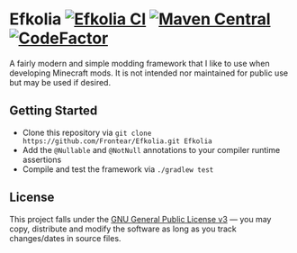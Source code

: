# Efkolia [![Efkolia CI](https://github.com/Frontear/Efkolia/workflows/Efkolia%20CI/badge.svg)](https://github.com/Frontear/Efkolia/actions?query=workflow%3A%22Efkolia+CI%22) [![Maven Central](https://img.shields.io/maven-central/v/com.github.frontear/Efkolia.svg?label=Maven%20Central)](https://search.maven.org/search?q=g:%22com.github.frontear%22%20AND%20a:%22Efkolia%22) [![CodeFactor](https://www.codefactor.io/repository/github/frontear/efkolia/badge)](https://www.codefactor.io/repository/github/frontear/efkolia)

A fairly modern and simple modding framework that I like to use when developing Minecraft mods. It is not intended nor
maintained for public use but may be used if desired.

## Getting Started

- Clone this repository via `git clone https://github.com/Frontear/Efkolia.git Efkolia`
- Add the `@Nullable` and `@NotNull` annotations to your compiler runtime assertions
- Compile and test the framework via `./gradlew test`

## License

This project falls under
the [GNU General Public License v3](https://tldrlegal.com/license/gnu-general-public-license-v3-(gpl-3)) &#8212; you may
copy, distribute and modify the software as long as you track changes/dates in source files.
